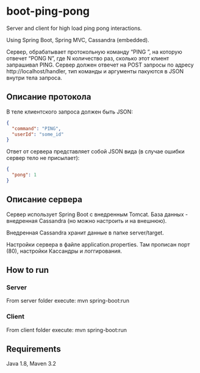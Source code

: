 # boot-ping-pong

Server and client for high load ping pong interactions.

Using Spring Boot, Spring MVC, Cassandra (embedded).

Сервер, обрабатывает  протокольную команду “PING <userId>”, на которую отвечет “PONG N”, где N количество раз, сколько этот клиент запрашивал PING.
Сервер должен отвечет на POST запросы по адресу http://localhost/handler, тип команды и аргументы пакуются в JSON внутри тела запроса.

## Описание протокола
В теле клиентского запроса должен быть JSON:

```json
{
  "command": "PING",
  "userId": "some_id"
}
```

Ответ от сервера представляет собой JSON вида (в случае ошибки сервер тело не присылает):

```json
{
  "pong": 1
}
```

## Описание сервера

Сервер использует Spring Boot с внедренным Tomcat. База данных - внедренная Cassandra (но можно настроить и на внешнюю).

Внедренная Cassandra хранит данные в папке server/target.

Настройки сервера в файле application.properties. Там прописан порт (80), настройки Кассандры и логгирования.

## How to run

### Server
From server folder execute: mvn spring-boot:run

### Client
From client folder execute: mvn spring-boot:run

## Requirements

Java 1.8, Maven 3.2
